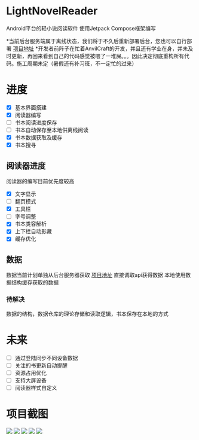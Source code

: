 # LightNovelReader
 Android平台的轻小说阅读软件
 使用Jetpack Compose框架编写
 
 *当前后台服务端属于离线状态，我们将于不久后重新部署后台，您也可以自行部署 [项目地址](https://github.com/dmzz-yyhyy/LightNovelReaderBackground)
 *开发者前阵子在忙着AnvilCraft的开发，并且还有学业在身，并未及时更新，再回来看到自己的代码感觉被喂了一堆屎。。。因此决定彻底重构所有代码。施工周期未定（暑假还有补习班，不一定忙的过来）
# 进度
 - [x] 基本界面搭建
 - [x] 阅读器编写
 - [ ] 书本阅读进度保存
 - [ ] 书本自动保存至本地供离线阅读
 - [x] 书本数据获取及缓存
 - [x] 书本搜寻
 ## 阅读器进度
 阅读器的编写目前优先度较高
 - [x] 文字显示
 - [ ] 翻页模式
 - [x] 工具栏
 - [ ] 字号调整
 - [x] 书本类容解析
 - [x] 上下栏自动影藏
 - [x] 缓存优化
 ## 数据
 数据当前计划单独从后台服务器获取 [项目地址](https://github.com/dmzz-yyhyy/LightNovelReaderBackground)
 直接调取api获得数据
 本地使用数据结构缓存获取的数据
 ### 待解决
 数据的结构，数据仓库的理论存储和读取逻辑，书本保存在本地的方式
# 未来
 - [ ] 通过登陆同步不同设备数据
 - [ ] 关注的书更新自动提醒
 - [ ] 资源占用优化
 - [ ] 支持大屏设备
 - [ ] 阅读器样式自定义
# 项目截图
![](https://github.com/dmzz-yyhyy/LightNovelReader/blob/master/Camera%20Roll/1.png?raw=true)
![](https://github.com/dmzz-yyhyy/LightNovelReader/blob/master/Camera%20Roll/2.png?raw=true)
![](https://github.com/dmzz-yyhyy/LightNovelReader/blob/master/Camera%20Roll/3.png?raw=true)
![](https://github.com/dmzz-yyhyy/LightNovelReader/blob/master/Camera%20Roll/4.png?raw=true)
![](https://github.com/dmzz-yyhyy/LightNovelReader/blob/master/Camera%20Roll/5.png?raw=true)
